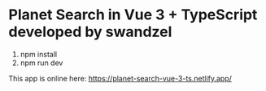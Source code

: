 # Planet Search in Vue 3 + TypeScript developed by swandzel

1. npm install
2. npm run dev

This app is online here: https://planet-search-vue-3-ts.netlify.app/
